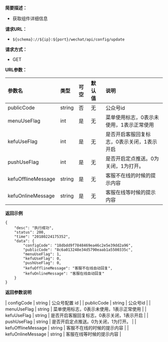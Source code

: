 **简要描述：** 

- 获取组件详细信息

**请求URL：** 
- ` ${schema}://${ip}:${port}/wechat/api/config/update `
  
**请求方式：**
- GET

**URL参数：** 

| 参数名 | 类型 | 可空 | 默认值 | 说明 |
| :-- | :-- | :-- | :-- | :-- |
| publicCode | string | 否 | 无 | 公众号id |
| menuUseFlag | int | 是 | 无 | 菜单使用标志，0表示未使用，1表示正常使用 |
| kefuUseFlag | int | 是 | 无 | 是否开启客服回复标志，0表示关闭，1表示开启 |
| pushUseFlag | int | 是 | 无 | 是否开启定点推送。0为关闭，1为打开。 |
| kefuOfflineMessage | string | 是 | 无 | 客服不在线的时候的提示内容 |
| kefuOnlineMessage | string | 是 | 无 | 客服在线等时候的提示内容 |



 **返回示例**

``` 
{
    "desc": "执行成功",
    "status": 200,
    "time": "20180224175352",
    "data": {
        "configCode": "18dbdd9f7848469ea46c2e5e39dd2a96",
        "publicCode": "8c6a013248e34d5790eaab1a5500335c",
        "menuUseFlag": 1,
        "kefuUseFlag": 0,
        "pushUseFlag": 0,
        "kefuOfflineMessage": "客服不在线自动回复",
        "kefuOnlineMessage": "客服在线自动回复"
    }
}
```


**返回参数说明** 

| configCode | string | 公众号配置 id |
| publicCode | string | 公众号id |
| menuUseFlag | string | 菜单使用标志，0表示未使用，1表示正常使用 |
| kefuUseFlag | string | 是否开启客服回复标志，0表示关闭，1表示开启 |
| pushUseFlag | string | 是否开启定点推送。0为关闭，1为打开。 |
| kefuOfflineMessage | string | 客服不在线的时候的提示内容 |
| kefuOnlineMessage | string | 客服在线等时候的提示内容 |



